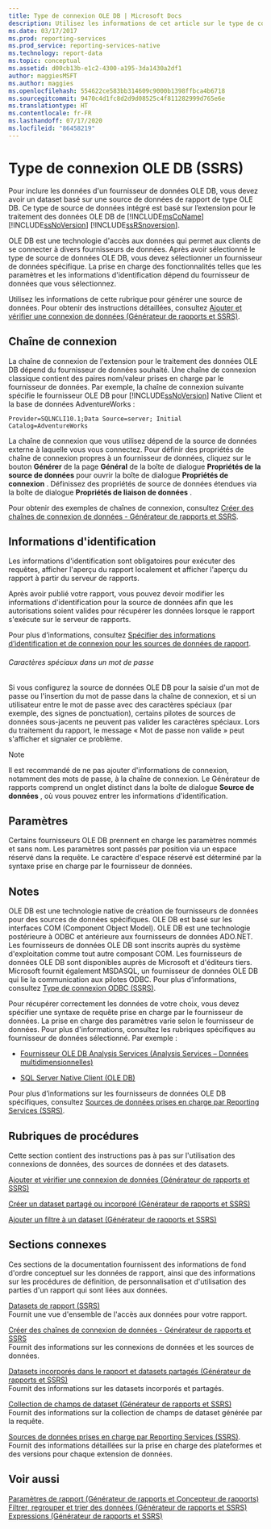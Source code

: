 ```yaml
---
title: Type de connexion OLE DB | Microsoft Docs
description: Utilisez les informations de cet article sur le type de connexion OLE DB pour savoir comment créer une source de données.
ms.date: 03/17/2017
ms.prod: reporting-services
ms.prod_service: reporting-services-native
ms.technology: report-data
ms.topic: conceptual
ms.assetid: d00cb13b-e1c2-4300-a195-3da1430a2df1
author: maggiesMSFT
ms.author: maggies
ms.openlocfilehash: 554622ce583bb314609c9000b1398ffbca4b6718
ms.sourcegitcommit: 9470c4d1fc8d2d9d08525c4f811282999d765e6e
ms.translationtype: HT
ms.contentlocale: fr-FR
ms.lasthandoff: 07/17/2020
ms.locfileid: "86458219"
---
```

# <a name="ole-db-connection-type-ssrs"></a>Type de connexion OLE DB (SSRS)
  Pour inclure les données d'un fournisseur de données OLE DB, vous devez avoir un dataset basé sur une source de données de rapport de type OLE DB. Ce type de source de données intégré est basé sur l’extension pour le traitement des données OLE DB de [!INCLUDE[msCoName](../../includes/msconame-md.md)] [!INCLUDE[ssNoVersion](../../includes/ssnoversion-md.md)] [!INCLUDE[ssRSnoversion](../../includes/ssrsnoversion-md.md)].  
  
 OLE DB est une technologie d'accès aux données qui permet aux clients de se connecter à divers fournisseurs de données. Après avoir sélectionné le type de source de données OLE DB, vous devez sélectionner un fournisseur de données spécifique. La prise en charge des fonctionnalités telles que les paramètres et les informations d'identification dépend du fournisseur de données que vous sélectionnez.  
  
 Utilisez les informations de cette rubrique pour générer une source de données. Pour obtenir des instructions détaillées, consultez [Ajouter et vérifier une connexion de données &#40;Générateur de rapports et SSRS&#41;](../../reporting-services/report-data/add-and-verify-a-data-connection-report-builder-and-ssrs.md).  
  
##  <a name="connection-string"></a><a name="Connection"></a> Chaîne de connexion  
 La chaîne de connexion de l'extension pour le traitement des données OLE DB dépend du fournisseur de données souhaité. Une chaîne de connexion classique contient des paires nom/valeur prises en charge par le fournisseur de données. Par exemple, la chaîne de connexion suivante spécifie le fournisseur OLE DB pour [!INCLUDE[ssNoVersion](../../includes/ssnoversion-md.md)] Native Client et la base de données AdventureWorks :  
  
```  
Provider=SQLNCLI10.1;Data Source=server; Initial Catalog=AdventureWorks  
```  
  
 La chaîne de connexion que vous utilisez dépend de la source de données externe à laquelle vous vous connectez. Pour définir des propriétés de chaîne de connexion propres à un fournisseur de données, cliquez sur le bouton **Générer** de la page **Général** de la boîte de dialogue **Propriétés de la source de données** pour ouvrir la boîte de dialogue **Propriétés de connexion** . Définissez des propriétés de source de données étendues via la boîte de dialogue **Propriétés de liaison de données** .  
  
 Pour obtenir des exemples de chaînes de connexion, consultez [Créer des chaînes de connexion de données - Générateur de rapports et SSRS](../../reporting-services/report-data/data-connections-data-sources-and-connection-strings-report-builder-and-ssrs.md).  
  
  
##  <a name="credentials"></a><a name="Credentials"></a> Informations d'identification  
 Les informations d'identification sont obligatoires pour exécuter des requêtes, afficher l'aperçu du rapport localement et afficher l'aperçu du rapport à partir du serveur de rapports.  
  
 Après avoir publié votre rapport, vous pouvez devoir modifier les informations d'identification pour la source de données afin que les autorisations soient valides pour récupérer les données lorsque le rapport s'exécute sur le serveur de rapports.  
  
 Pour plus d’informations, consultez [Spécifier des informations d’identification et de connexion pour les sources de données de rapport](specify-credential-and-connection-information-for-report-data-sources.md).  
  
###### <a name="special-characters-in-a-password"></a>Caractères spéciaux dans un mot de passe  
 Si vous configurez la source de données OLE DB pour la saisie d'un mot de passe ou l'insertion du mot de passe dans la chaîne de connexion, et si un utilisateur entre le mot de passe avec des caractères spéciaux (par exemple, des signes de ponctuation), certains pilotes de sources de données sous-jacents ne peuvent pas valider les caractères spéciaux. Lors du traitement du rapport, le message « Mot de passe non valide » peut s'afficher et signaler ce problème.  
  
> [!NOTE]  
>  Il est recommandé de ne pas ajouter d'informations de connexion, notamment des mots de passe, à la chaîne de connexion. Le Générateur de rapports comprend un onglet distinct dans la boîte de dialogue **Source de données** , où vous pouvez entrer les informations d'identification.  
  
  
##  <a name="parameters"></a><a name="Parameters"></a> Paramètres  
 Certains fournisseurs OLE DB prennent en charge les paramètres nommés et sans nom. Les paramètres sont passés par position via un espace réservé dans la requête. Le caractère d'espace réservé est déterminé par la syntaxe prise en charge par le fournisseur de données.  
  
  
##  <a name="remarks"></a><a name="Remarks"></a> Notes  
 OLE DB est une technologie native de création de fournisseurs de données pour des sources de données spécifiques. OLE DB est basé sur les interfaces COM (Component Object Model). OLE DB est une technologie postérieure à ODBC et antérieure aux fournisseurs de données ADO.NET. Les fournisseurs de données OLE DB sont inscrits auprès du système d'exploitation comme tout autre composant COM. Les fournisseurs de données OLE DB sont disponibles auprès de Microsoft et d'éditeurs tiers. Microsoft fournit également MSDASQL, un fournisseur de données OLE DB qui lie la communication aux pilotes ODBC. Pour plus d’informations, consultez [Type de connexion ODBC &#40;SSRS&#41;](../../reporting-services/report-data/odbc-connection-type-ssrs.md).  
  
 Pour récupérer correctement les données de votre choix, vous devez spécifier une syntaxe de requête prise en charge par le fournisseur de données. La prise en charge des paramètres varie selon le fournisseur de données. Pour plus d'informations, consultez les rubriques spécifiques au fournisseur de données sélectionné. Par exemple :  
  
-   [Fournisseur OLE DB Analysis Services &#40;Analysis Services – Données multidimensionnelles&#41;](https://docs.microsoft.com/analysis-services/instances/data-providers-used-for-analysis-services-connections
)  
   
  
-   [SQL Server Native Client &#40;OLE DB&#41;](../../relational-databases/native-client/ole-db/sql-server-native-client-ole-db.md)  
  
 Pour plus d’informations sur les fournisseurs de données OLE DB spécifiques, consultez [Sources de données prises en charge par Reporting Services &#40;SSRS&#41;](../../reporting-services/report-data/data-sources-supported-by-reporting-services-ssrs.md).  
  
  
##  <a name="how-to-topics"></a><a name="HowTo"></a> Rubriques de procédures  
 Cette section contient des instructions pas à pas sur l'utilisation des connexions de données, des sources de données et des datasets.  
  
 [Ajouter et vérifier une connexion de données &#40;Générateur de rapports et SSRS&#41;](../../reporting-services/report-data/add-and-verify-a-data-connection-report-builder-and-ssrs.md)  
  
 [Créer un dataset partagé ou incorporé &#40;Générateur de rapports et SSRS&#41;](../../reporting-services/report-data/create-a-shared-dataset-or-embedded-dataset-report-builder-and-ssrs.md)  
  
 [Ajouter un filtre à un dataset &#40;Générateur de rapports et SSRS&#41;](../../reporting-services/report-data/add-a-filter-to-a-dataset-report-builder-and-ssrs.md)  
  
  
##  <a name="related-sections"></a><a name="Related"></a> Sections connexes  
 Ces sections de la documentation fournissent des informations de fond d'ordre conceptuel sur les données de rapport, ainsi que des informations sur les procédures de définition, de personnalisation et d'utilisation des parties d'un rapport qui sont liées aux données.  
  
 [Datasets de rapport &#40;SSRS&#41;](../../reporting-services/report-data/report-datasets-ssrs.md)  
 Fournit une vue d'ensemble de l'accès aux données pour votre rapport.  
  
 [Créer des chaînes de connexion de données - Générateur de rapports et SSRS](../../reporting-services/report-data/data-connections-data-sources-and-connection-strings-report-builder-and-ssrs.md)  
 Fournit des informations sur les connexions de données et les sources de données.  
  
 [Datasets incorporés dans le rapport et datasets partagés &#40;Générateur de rapports et SSRS&#41;](../../reporting-services/report-data/report-embedded-datasets-and-shared-datasets-report-builder-and-ssrs.md)  
 Fournit des informations sur les datasets incorporés et partagés.  
  
 [Collection de champs de dataset &#40;Générateur de rapports et SSRS&#41;](../../reporting-services/report-data/dataset-fields-collection-report-builder-and-ssrs.md)  
 Fournit des informations sur la collection de champs de dataset générée par la requête.  
  
 [Sources de données prises en charge par Reporting Services &#40;SSRS&#41;](../../reporting-services/report-data/data-sources-supported-by-reporting-services-ssrs.md).  
 Fournit des informations détaillées sur la prise en charge des plateformes et des versions pour chaque extension de données.  
  
  
## <a name="see-also"></a>Voir aussi  
 [Paramètres de rapport &#40;Générateur de rapports et Concepteur de rapports&#41;](../../reporting-services/report-design/report-parameters-report-builder-and-report-designer.md)   
 [Filtrer, regrouper et trier des données &#40;Générateur de rapports et SSRS&#41;](../../reporting-services/report-design/filter-group-and-sort-data-report-builder-and-ssrs.md)   
 [Expressions &#40;Générateur de rapports et SSRS&#41;](../../reporting-services/report-design/expressions-report-builder-and-ssrs.md)  
  
  

